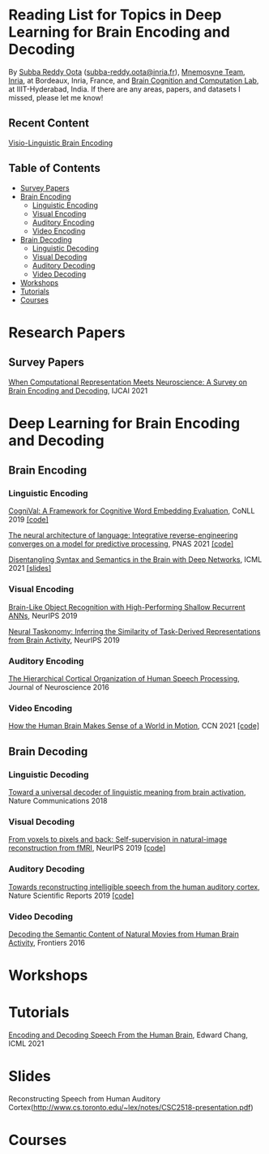 # Reading List for Topics in Deep Learning for Brain Encoding and Decoding
By [Subba Reddy Oota](https://subbareddy248.github.io/) (subba-reddy.oota@inria.fr), [Mnemosyne Team](https://team.inria.fr/mnemosyne/team-members/), [Inria](https://www.inria.fr/fr), at Bordeaux, Inria, France, and [Brain Cognition and Computation Lab](https://sites.google.com/view/bccl-iiith/home?authuser=0), at IIIT-Hyderabad, India. If there are any areas, papers, and datasets I missed, please let me know!

## Recent Content

[Visio-Linguistic Brain Encoding](https://openreview.net/forum?id=TEKnz3B1jGF)

## Table of Contents

* [Survey Papers](#survey-papers)
* [Brain Encoding](#brain-encoding)
  * [Linguistic Encoding](#linguistic-encoding)
  * [Visual Encoding](#visual-encoding)
  * [Auditory Encoding](#auditory-encoding)
  * [Video Encoding](#video-encoding)
* [Brain Decoding](#brain-decoding)
  * [Linguistic Decoding](#linguistic-decoding)
  * [Visual Decoding](#visual-decoding)
  * [Auditory Decoding](#auditory-decoding)
  * [Video Decoding](#video-decoding)
* [Workshops](#workshops)
* [Tutorials](#tutorials)
* [Courses](#courses)


# Research Papers

## Survey Papers

[When Computational Representation Meets Neuroscience: A Survey on Brain Encoding and Decoding](https://www.ijcai.org/proceedings/2021/0594.pdf), IJCAI 2021

# Deep Learning for Brain Encoding and Decoding

## Brain Encoding

### Linguistic Encoding

[CogniVal: A Framework for Cognitive Word Embedding Evaluation](https://aclanthology.org/K19-1050.pdf), CoNLL 2019 [[code]](https://github.com/DS3Lab/cognival)

[The neural architecture of language: Integrative reverse-engineering converges on a model for predictive processing](https://www.biorxiv.org/content/10.1101/2020.06.26.174482v2.full.pdf), PNAS 2021 [[code]](https://github.com/mschrimpf/neural-nlp/tree/master/ressources)

[Disentangling Syntax and Semantics in the Brain with Deep Networks](https://arxiv.org/pdf/2103.01620.pdf), ICML 2021 [[slides]](https://icml.cc/media/icml-2021/Slides/9271_rcXwrEs.pdf)

### Visual Encoding

[Brain-Like Object Recognition with High-Performing Shallow Recurrent ANNs](https://proceedings.neurips.cc/paper/2019/file/7813d1590d28a7dd372ad54b5d29d033-Paper.pdf), NeurIPS 2019

[Neural Taskonomy: Inferring the Similarity of Task-Derived Representations from Brain Activity](https://proceedings.neurips.cc/paper/2019/file/f490c742cd8318b8ee6dca10af2a163f-Paper.pdf), NeurIPS 2019

### Auditory Encoding

[The Hierarchical Cortical Organization of Human Speech Processing](https://www.jneurosci.org/content/jneuro/37/27/6539.full.pdf), Journal of Neuroscience 2016

### Video Encoding

[How the Human Brain Makes Sense of a World in Motion](https://arxiv.org/ftp/arxiv/papers/2104/2104.13714.pdf), CCN 2021 [[code]](http://algonauts.csail.mit.edu/challenge.html)

## Brain Decoding

### Linguistic Decoding

[Toward a universal decoder of linguistic meaning from brain activation](https://www.nature.com/articles/s41467-018-03068-4), Nature Communications 2018

### Visual Decoding

[From voxels to pixels and back: Self-supervision in natural-image reconstruction from fMRI](https://proceedings.neurips.cc/paper/2019/file/7d2be41b1bde6ff8fe45150c37488ebb-Paper.pdf), NeurIPS 2019 [[code]](https://github.com/WeizmannVision/ssfmri2im)

### Auditory Decoding

[Towards reconstructing intelligible speech from the human auditory cortex](https://www.nature.com/articles/s41598-018-37359-z), Nature Scientific Reports 2019 [[code]](http://naplab.ee.columbia.edu/naplib.html)

### Video Decoding

[Decoding the Semantic Content of Natural Movies from Human Brain Activity](https://www.frontiersin.org/articles/10.3389/fnsys.2016.00081/full), Frontiers 2016

# Workshops


# Tutorials

[Encoding and Decoding Speech From the Human Brain](https://www.youtube.com/watch?v=aM6N7aTUJxI), Edward Chang, ICML 2021

# Slides

Reconstructing Speech from Human Auditory Cortex(http://www.cs.toronto.edu/~lex/notes/CSC2518-presentation.pdf)

# Courses



